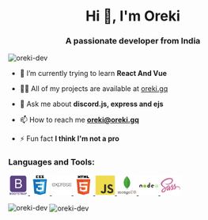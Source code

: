 <h1 align="center">Hi 👋, I'm Oreki</h1>
<h3 align="center">A passionate developer from India</h3>

<p align="left"> <img src="https://komarev.com/ghpvc/?username=oreki-dev&label=Profile%20views&color=0e75b6&style=flat" alt="oreki-dev" /> </p>

- 🌱 I’m currently trying to learn **React And Vue**

- 👨‍💻 All of my projects are available at [oreki.gq](oreki.gq)

- 💬 Ask me about **discord.js, express and ejs**

- 📫 How to reach me **oreki@oreki.gq**

- ⚡ Fun fact **I think I'm not a pro**


<h3 align="left">Languages and Tools:</h3>
<p align="left"> <a href="https://getbootstrap.com" target="_blank"> <img src="https://raw.githubusercontent.com/devicons/devicon/master/icons/bootstrap/bootstrap-plain-wordmark.svg" alt="bootstrap" width="40" height="40"/> </a> <a href="https://www.w3schools.com/css/" target="_blank"> <img src="https://raw.githubusercontent.com/devicons/devicon/master/icons/css3/css3-original-wordmark.svg" alt="css3" width="40" height="40"/> </a> <a href="https://expressjs.com" target="_blank"> <img src="https://raw.githubusercontent.com/devicons/devicon/master/icons/express/express-original-wordmark.svg" alt="express" width="40" height="40"/> </a> <a href="https://www.w3.org/html/" target="_blank"> <img src="https://raw.githubusercontent.com/devicons/devicon/master/icons/html5/html5-original-wordmark.svg" alt="html5" width="40" height="40"/> </a> <a href="https://developer.mozilla.org/en-US/docs/Web/JavaScript" target="_blank"> <img src="https://raw.githubusercontent.com/devicons/devicon/master/icons/javascript/javascript-original.svg" alt="javascript" width="40" height="40"/> </a> <a href="https://www.mongodb.com/" target="_blank"> <img src="https://raw.githubusercontent.com/devicons/devicon/master/icons/mongodb/mongodb-original-wordmark.svg" alt="mongodb" width="40" height="40"/> </a> <a href="https://nodejs.org" target="_blank"> <img src="https://raw.githubusercontent.com/devicons/devicon/master/icons/nodejs/nodejs-original-wordmark.svg" alt="nodejs" width="40" height="40"/> </a> <a href="https://sass-lang.com" target="_blank"> <img src="https://raw.githubusercontent.com/devicons/devicon/master/icons/sass/sass-original.svg" alt="sass" width="40" height="40"/> </a> </p>

<p><img align="left" src="https://github-readme-stats.vercel.app/api/top-langs?username=oreki-dev&show_icons=true&locale=en&layout=compact" alt="oreki-dev" /></p>

<p>&nbsp;<img align="center" src="https://github-readme-stats.vercel.app/api?username=oreki-dev&show_icons=true&locale=en" alt="oreki-dev" /></p>
